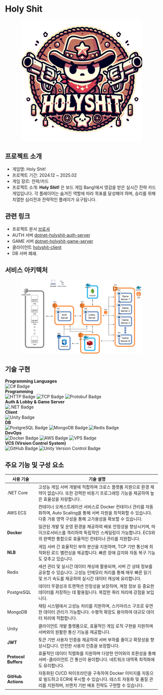 # Holy Shit

<p align="center">
  <img src="./holyshit-server/Assets/holyshit-logo.png" alt="Holyshit Logo" width="400"/>
</p>

## 프로젝트 소개

- 게임명: Holy Shit!
- 프로젝트 기간: 2024.12 ~ 2025.02
- 게임 장르: 전략/카드
- 프로젝트 소개: **Holy Shit!** 은 보드 게임 Bang!에서 영감을 받은 실시간 전략 카드 게임입니다. 각 플레이어는 숨겨진 역할에 따라 목표를 달성해야 하며, 승리를 위해 치열한 심리전과 전략적인 플레이가 요구됩니다.

## 관련 링크

- 프로젝트 문서
  [브로셔](https://dune-poultry-b4f.notion.site/Holy-Shit-18a266df1491805dbb78c9ed6f672c5d?pvs=4)
- AUTH 서버
  [dotnet-holyshit-auth-server](https://github.com/HolySSA/dotnet-holyshit-auth-server)
- GAME 서버
  [dotnet-holyshit-game-server](https://github.com/HolySSA/dotnet-holyshit-game-server)
- 클라이언트
  [holyshit-client](https://github.com/HolySSA/holyshit-client)
- DB 서버
  폐쇄.

## 서비스 아키텍처

<p align="center">
  <img src="./holyshit-server/Assets/service-architecture.png" alt="Service Architecture" width="400"/>
</p>

## 기술 구현

<b>Programming Languages</b>
<br>
<img src="https://img.shields.io/badge/C%23-239120?style=for-the-badge&logo=csharp&logoColor=white"
        alt="C# Badge" />
<br>
<b>Programming</b>
<br>
<img src="https://img.shields.io/badge/HTTP-4A90E2?style=for-the-badge&logo=http&logoColor=white"
        alt="HTTP Badge" />
<img src="https://img.shields.io/badge/TCP-00599C?style=for-the-badge&logo=protocol&logoColor=white"
        alt="TCP Badge" />
<img src="https://img.shields.io/badge/Protobuf-336791?style=for-the-badge&logo=google&logoColor=white"
        alt="Protobuf Badge" />
<br>
<b>Auth & Lobby & Game Server</b>
<br>
<img src="https://img.shields.io/badge/.NET-512BD4?style=for-the-badge&logo=dotnet&logoColor=white"
        alt=".NET Badge" />
<br>
<b>Client</b>
<br>
<img src="https://img.shields.io/badge/Unity-000000?style=for-the-badge&logo=unity&logoColor=white"
        alt="Unity Badge" />
<br>
<b>DB</b>
<br>
<img src="https://img.shields.io/badge/PostgreSQL-336791?style=for-the-badge&logo=postgresql&logoColor=white"
        alt="PostgreSQL Badge" />
<img src="https://img.shields.io/badge/MongoDB-47A248?style=for-the-badge&logo=mongodb&logoColor=white"
        alt="MongoDB Badge" />
<img src="https://img.shields.io/badge/Redis-DC382D?style=for-the-badge&logo=redis&logoColor=white"
        alt="Redis Badge" />
<br>
<b>DevOps</b>
<br>
<img src="https://img.shields.io/badge/Docker-2496ED?style=for-the-badge&logo=docker&logoColor=white"
        alt="Docker Badge" />
<img src="https://img.shields.io/badge/AWS-232F3E?style=for-the-badge&logo=amazonaws&logoColor=white"
        alt="AWS Badge" />
<img src="https://img.shields.io/badge/VPS-FF6600?style=for-the-badge&logo=linux&logoColor=white" 
        alt="VPS Badge" />
<br>
<b>VCS (Virsion Control System)</b>
<br>
<img src="https://img.shields.io/badge/GitHub-181717?style=for-the-badge&logo=github&logoColor=white"
        alt="GitHub Badge" />
<img src="https://img.shields.io/badge/Unity%20Version%20Control-000000?style=for-the-badge&logo=unity&logoColor=white"
        alt="Unity Version Control Badge" />
<br>

## 주요 기능 및 구성 요소

| **사용 기술**        | **기술 설명**                                                                                                                                                                           |
| -------------------- | --------------------------------------------------------------------------------------------------------------------------------------------------------------------------------------- |
| .NET Core            | 고성능 게임 서버 개발에 적합하며 크로스 플랫폼 지원으로 환경 제약이 없습니다. 또한 강력한 비동기 프로그래밍 기능을 제공하여 높은 효율성을 자랑합니다.                                   |
| AWS ECS              | 컨테이너 오케스트레이션 서비스로 Docker 컨테이너 관리를 자동화하며, Auto Scaling을 통해 서버 자원을 최적화할 수 있습니다. 다중 가용 영역 구성을 통해 고가용성을 확보할 수 있습니다.     |
| **Docker**           | 일관된 개발 및 운영 환경을 제공하여 배포 안정성을 향상시키며, 마이크로서비스를 격리하여 독립적인 스케일링이 가능합니다. ECS와의 완벽한 통합으로 효율적인 컨테이너 관리를 지원합니다.    |
| **NLB**              | 게임 서버 간 효율적인 부하 분산을 지원하며, TCP 기반 통신에 최적화된 로드 밸런싱을 제공합니다. 빠른 장애 감지와 자동 복구 기능도 갖추고 있습니다.                                       |
| Redis                | 세션 관리 및 실시간 데이터 캐싱에 활용되며, 서버 간 상태 정보를 공유할 수 있습니다. 고성능 인메모리 처리를 통해 매우 빠른 읽기 및 쓰기 속도를 제공하여 실시간 데이터 캐싱에 유리합니다. |
| PostgreSQL           | 데이터 무결성과 트랜잭션 안정성을 보장하며, 계정 정보 등 중요한 데이터를 저장하는 데 활용됩니다. 복잡한 쿼리 처리에 강점을 보입니다.                                                    |
| MongoDB              | 채팅 시스템에서 고성능 처리를 지원하며, 스키마리스 구조로 유연한 데이터 관리가 가능합니다. 수평적 확장도 용이하여 대규모 데이터 처리에 적합합니다.                                      |
| Unity                | 클라이언트 개발 플랫폼으로, 효율적인 게임 로직 구현을 지원하며 서버와의 원활한 통신 기능을 제공합니다.                                                                                  |
| **JWT**              | 토큰 기반 사용자 인증을 제공하여 서버 부하를 줄이고 확장성을 향상시킵니다. 안전한 사용자 인증을 보장합니다.                                                                             |
| **Protocol Buffers** | 효율적인 데이터 직렬화를 지원하며 다양한 언어와의 호환성을 통해 서버-클라이언트 간 통신이 용이합니다. 네트워크 대역폭 최적화에도 유리합니다.                                            |
| **GitHub Actions**   | 자동화된 CI/CD 파이프라인을 구축하여 Docker 이미지를 자동으로 빌드하고 ECR에 푸시할 수 있습니다. 테스트 자동화 및 품질 관리를 지원하며, 브랜치 기반 배포 전략도 구현할 수 있습니다.     |
